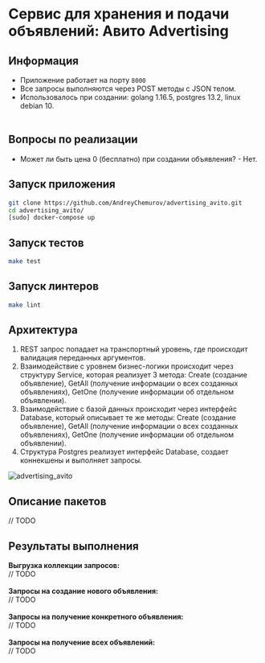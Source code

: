 # Сервис для хранения и подачи объявлений: Авито Advertising

## Информация
- Приложение работает на порту ```8000```
- Все запросы выполняются через POST методы с JSON телом.
- Использовалось при создании: golang 1.16.5, postgres 13.2, linux debian 10.</br></br>

## Вопросы по реализации
- Может ли быть цена 0 (бесплатно) при создании объявления? - Нет.

## Запуск приложения
```bash
git clone https://github.com/AndreyChemurov/advertising_avito.git
cd advertising_avito/
[sudo] docker-compose up
```

## Запуск тестов
```bash
make test
```

## Запуск линтеров
```bash
make lint
```

## Архитектура
1. REST запрос попадает на транспортный уровень, где происходит валидация переданных аргументов.
2. Взаимодействие с уровнем бизнес-логики происходит через структуру Service, которая реализует 3 метода: Create (создание объявление), GetAll (получение информации о всех созданных объявлениях), GetOne (получение информации об отдельном объявлении). 
4. Взаимодействие с базой данных происходит через интерфейс Database, который описывает те же методы: Create (создание объявление), GetAll (получение информации о всех созданных объявлениях), GetOne (получение информации об отдельном объявлении).
5. Структура Postgres реализует интерфейс Database, создает коннекшены и выполняет запросы.

![advertising_avito](https://user-images.githubusercontent.com/58785926/121923084-3e7fd500-cd43-11eb-944c-225cb12e4892.png)

## Описание пакетов
// TODO

## Результаты выполнения 
**Выгрузка коллекции запросов:**</br>
// TODO
</br></br>
**Запросы на создание нового объявления:**</br>
// TODO
</br></br>
**Запросы на получение конкретного объявления:**</br>
// TODO
</br></br>
**Запросы на получение всех объявлений:**</br>
// TODO
